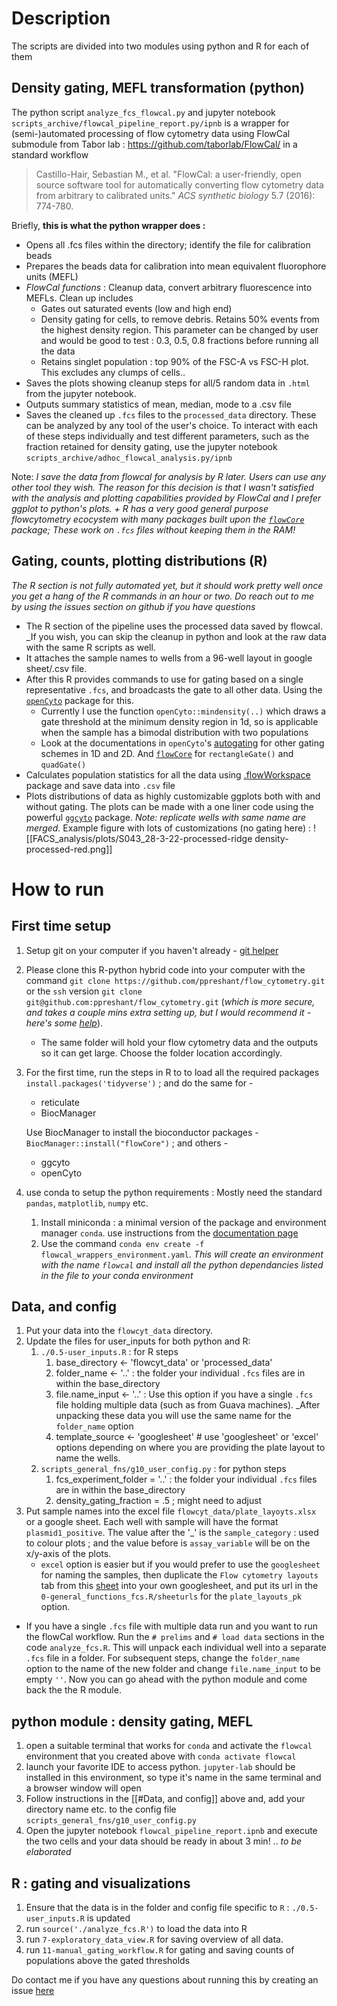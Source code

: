 # Description
The scripts are divided into two modules using python and R for each of them

## Density gating, MEFL transformation (python)
The python script `analyze_fcs_flowcal.py` and jupyter notebook `scripts_archive/flowcal_pipeline_report.py/ipnb` is a wrapper for (semi-)automated processing of flow cytometry data using FlowCal submodule from Tabor lab : https://github.com/taborlab/FlowCal/ in a standard workflow
> Castillo-Hair, Sebastian M., et al. "FlowCal: a user-friendly, open source software tool for automatically converting flow cytometry data from arbitrary to calibrated units." _ACS synthetic biology_ 5.7 (2016): 774-780.

Briefly, **this is what the python wrapper does :**
- Opens all .fcs files within the directory; identify the file for calibration beads
- Prepares the beads data for calibration into mean equivalent fluorophore units (MEFL)
- _FlowCal functions_ : Cleanup data, convert arbitrary fluorescence into MEFLs. Clean up includes
	- Gates out saturated events (low and high end)
	- Density gating for cells, to remove debris. Retains 50% events from the highest density region. This parameter can be changed by user and would be good to test : 0.3, 0.5, 0.8 fractions before running all the data
	- Retains singlet population : top 90% of the FSC-A vs FSC-H plot. This excludes any clumps of cells..
- Saves the plots showing cleanup steps for all/5 random data in `.html` from the jupyter notebook. 
- Outputs summary statistics of mean, median, mode to a .csv file
- Saves the cleaned up `.fcs` files to the `processed_data` directory. These can be analyzed by any tool of the user's choice. 
To interact with each of these steps individually and test different parameters, such as the fraction retained for density gating, use the jupyter notebook `scripts_archive/adhoc_flowcal_analysis.py/ipnb`

Note: _I save the data from flowcal for analysis by R later. Users can use any other tool they wish. The reason for this decision is that I wasn't satisfied with the analysis and plotting capabilities provided by FlowCal and I prefer ggplot to python's plots. + R has a very good general purpose flowcytometry ecocystem with many packages built upon the [`flowCore`](https://bioconductor.org/packages/release/bioc/html/flowCore.html) package; These work on `.fcs` files without keeping them in the RAM!_

## Gating, counts, plotting distributions (R)

_The R section is not fully automated yet, but it should work pretty well once you get a hang of the R commands in an hour or two. Do reach out to me by using the issues section on github if you have questions_ 

- The R section of the pipeline uses the processed data saved by flowcal. _If you wish, you can skip the cleanup in python and look at the raw data with the same R scripts as well.
- It attaches the sample names to wells from a 96-well layout in google sheet/.csv file. 
- After this R provides commands to use for gating based on a single representative `.fcs`, and broadcasts the gate to all other data. Using the  [`openCyto`](https://www.bioconductor.org/packages/release/bioc/html/openCyto.html)  package for this. 
	- Currently I use the function `openCyto::mindensity(..)` which  draws a gate threshold at the minimum density region in 1d, so is applicable when the sample has a bimodal distribution with two populations
	- Look at the documentations in `openCyto`'s [autogating](https://www.bioconductor.org/packages/release/bioc/vignettes/openCyto/inst/doc/HowToAutoGating.html) for other gating schemes in 1D and 2D. And [`flowCore`](https://bioconductor.org/packages/release/bioc/vignettes/flowCore/inst/doc/HowTo-flowCore.pdf) for `rectangleGate()` and `quadGate()`
- Calculates population statistics for all the data using [.flowWorkspace](https://bioconductor.org/packages/release/bioc/html/flowWorkspace.html) package and save data into `.csv` file 
- Plots distributions of data as highly customizable ggplots both with and without gating. The plots can be made with a one liner code using the powerful [`ggcyto`](https://www.bioconductor.org/packages/release/bioc/html/ggcyto.html) package. _Note: replicate wells with same name are merged._ Example figure with lots of customizations (no gating here) : ![[FACS_analysis/plots/S043_28-3-22-processed-ridge density-processed-red.png]]


# How to run

## First time setup
1. Setup git on your computer if you haven't already - [git helper](https://rogerdudler.github.io/git-guide/) 
2. Please clone this R-python hybrid code into your computer with the command `git clone https://github.com/ppreshant/flow_cytometry.git` or the `ssh` version `git clone git@github.com:ppreshant/flow_cytometry.git` (_which is more secure, and takes a couple mins extra setting up, but I would recommend it - here's some [help](https://docs.github.com/en/authentication/connecting-to-github-with-ssh)_). 
	- The same folder will hold your flow cytometry data and the outputs so it can get large. Choose the folder location accordingly. 
3. For the first time, run the steps in R to to load all the required packages `install.packages('tidyverse')` ; and do the same for - 
	- reticulate
	- BiocManager
	 
	Use BiocManager to install the bioconductor packages - 
	`BiocManager::install("flowCore")` ; and others - 
	- ggcyto
	- openCyto
4. use conda to setup the python requirements : Mostly need the standard `pandas`, `matplotlib`, `numpy` etc.
	1. Install miniconda : a minimal version of the package and environment manager `conda`. use instructions from the [documentation page](https://docs.conda.io/en/latest/miniconda.html) 
	2. Use the command `conda env create -f flowcal_wrappers_environment.yaml`. _This will create an environment with the name `flowcal` and install all the python dependancies listed in the file to your conda environment_

## Data, and config
1. Put your data into the `flowcyt_data` directory.
2.  Update the files for user_inputs for both python and R: 
	1. `./0.5-user_inputs.R` : for R steps
		1. base_directory <- 'flowcyt_data' or 'processed_data'
		2. folder_name <- '..' : the folder your individual `.fcs` files are in within the base_directory
		3. file.name_input <- '..' : Use this option if you have a single `.fcs` file holding multiple data (such as from Guava machines). _After unpacking these data you will use the same name for the `folder_name` option
		4. template_source <- 'googlesheet' # use 'googlesheet' or 'excel' options depending on where you are providing the plate layout to name the wells.
	2. `scripts_general_fns/g10_user_config.py` : for python steps
		1. fcs_experiment_folder = '..' : the folder your individual `.fcs` files are in within the base_directory
		2. density_gating_fraction = .5 ; might need to adjust
3. Put sample names into the excel file `flowcyt_data/plate_layoyts.xlsx` or a google sheet. Each well with sample will have the format `plasmid1_positive`. The value after the '\_' is the `sample_category` : used to colour plots ; and the value before is `assay_variable` will be on the x/y-axis of the plots.
	- `excel` option is easier but if you would prefer to use the `googlesheet` for naming the samples, then duplicate the `Flow cytometry layouts` tab from this [sheet](https://docs.google.com/spreadsheets/d/1RffyflHCQ_GzlRHbeH3bAkiYo4zNlnFWx4FXo7xkUt8/edit#gid=2024050710) into your own googlesheet, and put its url in the `0-general_functions_fcs.R/sheeturls` for the `plate_layouts_pk` option.

-  If you have a single `.fcs` file with multiple data run and you want to run the flowCal workflow. Run the `# prelims` and `# load data` sections in the code `analyze_fcs.R`. This will unpack each individual well into a separate `.fcs` file in a folder. For subsequent steps, change the `folder_name` option to the name of the new folder and change `file.name_input` to be empty `''`. Now you can go ahead with the python module and come back the the R module.

## python module : density gating, MEFL

1. open a suitable terminal that works for `conda` and activate the `flowcal` environment that you created above with `conda activate flowcal`
2. launch your favorite IDE to access python. `jupyter-lab` should be installed in this environment, so type it's name in the same terminal and a browser window will open
3. Follow instructions in the [[#Data, and config]] above and, add your directory name etc. to the config file `scripts_general_fns/g10_user_config.py` 
4. Open the jupyter notebook `flowcal_pipeline_report.ipnb` and execute the two cells and your data should be ready in about 3 min!
.. _to be elaborated_

## R : gating and visualizations

1. Ensure that the data is in the folder and config file specific to `R` : `./0.5-user_inputs.R` is updated
2. run `source('./analyze_fcs.R')` to load the data into R
3. run `7-exploratory_data_view.R` for saving overview of all data. 
4. run `11-manual_gating_workflow.R` for gating and saving counts of populations above the gated thresholds

Do contact me if you have any questions about running this by creating an issue [here](https://github.com/ppreshant/flow_cytometry/issues)